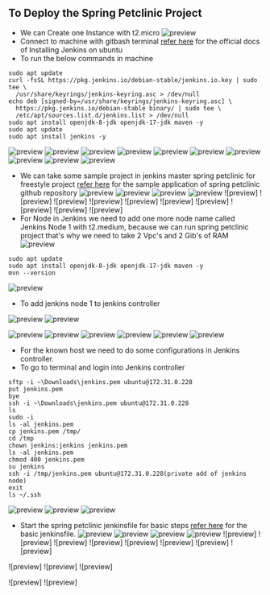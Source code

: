 To Deploy the Spring Petclinic Project
-----------------------------
* We can Create one Instance with t2.micro 
![preview](Images/jenkins1.png)
* Connect to machine with gitbash terminal
[refer here](https://www.jenkins.io/doc/book/installing/linux/#long-term-support-release) for the official docs of Installing Jenkins on ubuntu
* To run the below commands in machine
```
sudo apt update
curl -fsSL https://pkg.jenkins.io/debian-stable/jenkins.io.key | sudo tee \
  /usr/share/keyrings/jenkins-keyring.asc > /dev/null
echo deb [signed-by=/usr/share/keyrings/jenkins-keyring.asc] \
  https://pkg.jenkins.io/debian-stable binary/ | sudo tee \
  /etc/apt/sources.list.d/jenkins.list > /dev/null
sudo apt install openjdk-8-jdk openjdk-17-jdk maven -y
sudo apt update
sudo apt install jenkins -y  
```
![preview](Images/jenkins2.png)
![preview](Images/jenkins3.png)
![preview](Images/jenkins4.png)
![preview](Images/jenkins5.png)
![preview](Images/jenkins6.png)
![preview](Images/jenkins7.png)
![preview](Images/jenkins8.png)
![preview](Images/jenkins9.png)
![preview](Images/jenkins10.png)
![preview](Images/jenkins11.png)
* We can take some sample project in jenkins master spring petclinic for freestyle project
[refer here](https://github.com/qtrajkumarmarch23/spring-petclinic) for the sample application of spring petclinic github repository
![preview](Images/jenkins13.png)
![preview](Images/jenkins14.png)
![preview](Images/jenkins15.png)
![preview](Images/jenkins16.png)
![preview]
![preview]
![preview]
![preview]
![preview]
![preview]
![preview]
![preview]
![preview]
![preview]
* For Node in Jenkins we need to add one more node name called Jenkins Node 1 with t2.medium, because we can run spring petclinic project that's why we need to take 2 Vpc's and 2 Gib's of RAM
![preview](Images/jenkins17.png)
```
sudo apt update
sudo apt install openjdk-8-jdk openjdk-17-jdk maven -y
mvn --version
```
![preview](Images/jenkins18.png)
* To add jenkins node 1 to jenkins controller

![preview](Images/jenkins19.png)
![preview](Images/jenkins20.png)

![preview](Images/jenkins21.png)
![preview](Images/jenkins22.png)
![preview](Images/jenkins25.png)
![preview](Images/jenkins23.png)
![preview](Images/jenkins24.png)
![preview](Images/jenkins26.png)
* For the known host we need to do some configurations in Jenkins controller.
* To go to terminal and login into Jenkins controller
```
sftp -i ~\Downloads\jenkins.pem ubuntu@172.31.0.228
put jenkins.pem
bye
ssh -i ~\Downloads\jenkins.pem ubuntu@172.31.0.228
ls
sudo -i
ls -al jenkins.pem
cp jenkins.pem /tmp/
cd /tmp
chown jenkins:jenkins jenkins.pem
ls -al jenkins.pem
chmod 400 jenkins.pem
su jenkins
ssh -i /tmp/jenkins.pem ubuntu@172.31.0.228(private add of jenkins node)
exit
ls ~/.ssh
```
![preview](Images/jenkins27.png)
![preview](Images/jenkins28.png)
![preview](Images/jenkins29.png)
* Start the spring petclinic jenkinsfile for basic steps
[refer here](https://github.com/qtrajkumarmarch23/spring-petclinic/commit/759cd49a1134904840abae22bffd40c425f154ef) for the basic jenkinsfile.
![preview](Images/jenkins30.png)
![preview](Images/jenkins31.png)
![preview](Images/jenkins32.png)
![preview](Images/jenkins3.png)
![preview]
![preview]
![preview]
![preview]
![preview]
![preview]
![preview]
![preview]

![preview]
![preview]
![preview]

![preview]
![preview]